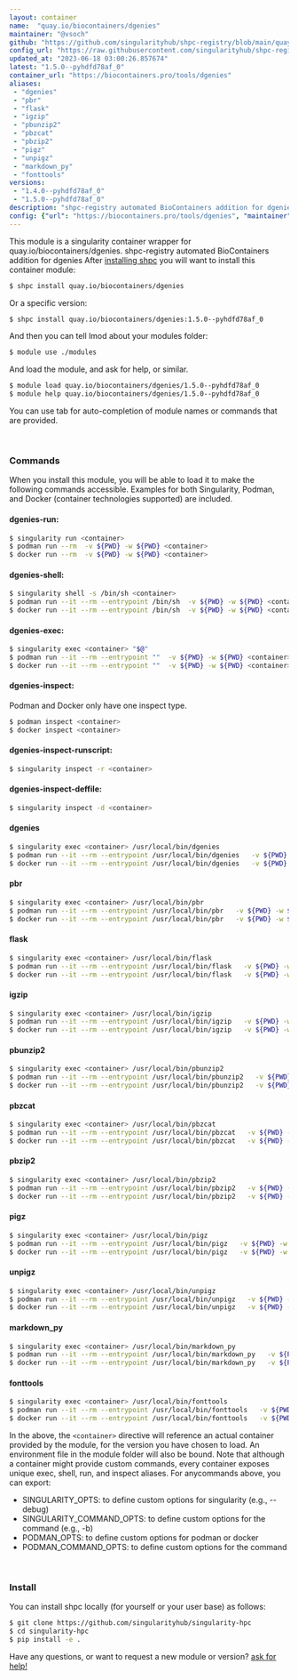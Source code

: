 ```yaml
---
layout: container
name:  "quay.io/biocontainers/dgenies"
maintainer: "@vsoch"
github: "https://github.com/singularityhub/shpc-registry/blob/main/quay.io/biocontainers/dgenies/container.yaml"
config_url: "https://raw.githubusercontent.com/singularityhub/shpc-registry/main/quay.io/biocontainers/dgenies/container.yaml"
updated_at: "2023-06-18 03:00:26.857674"
latest: "1.5.0--pyhdfd78af_0"
container_url: "https://biocontainers.pro/tools/dgenies"
aliases:
 - "dgenies"
 - "pbr"
 - "flask"
 - "igzip"
 - "pbunzip2"
 - "pbzcat"
 - "pbzip2"
 - "pigz"
 - "unpigz"
 - "markdown_py"
 - "fonttools"
versions:
 - "1.4.0--pyhdfd78af_0"
 - "1.5.0--pyhdfd78af_0"
description: "shpc-registry automated BioContainers addition for dgenies"
config: {"url": "https://biocontainers.pro/tools/dgenies", "maintainer": "@vsoch", "description": "shpc-registry automated BioContainers addition for dgenies", "latest": {"1.5.0--pyhdfd78af_0": "sha256:3dd27df4cd4a089b624cc3ad2f2b814c02e8ce296d1c036418e4e8eddd5d0c85"}, "tags": {"1.4.0--pyhdfd78af_0": "sha256:92b1753c5363f783f3d0bff390d2d14094a8852f3bb08c8be76b1cbf0bb14989", "1.5.0--pyhdfd78af_0": "sha256:3dd27df4cd4a089b624cc3ad2f2b814c02e8ce296d1c036418e4e8eddd5d0c85"}, "docker": "quay.io/biocontainers/dgenies", "aliases": {"dgenies": "/usr/local/bin/dgenies", "pbr": "/usr/local/bin/pbr", "flask": "/usr/local/bin/flask", "igzip": "/usr/local/bin/igzip", "pbunzip2": "/usr/local/bin/pbunzip2", "pbzcat": "/usr/local/bin/pbzcat", "pbzip2": "/usr/local/bin/pbzip2", "pigz": "/usr/local/bin/pigz", "unpigz": "/usr/local/bin/unpigz", "markdown_py": "/usr/local/bin/markdown_py", "fonttools": "/usr/local/bin/fonttools"}}
---
```


This module is a singularity container wrapper for quay.io/biocontainers/dgenies.
shpc-registry automated BioContainers addition for dgenies
After [installing shpc](#install) you will want to install this container module:


```bash
$ shpc install quay.io/biocontainers/dgenies
```

Or a specific version:

```bash
$ shpc install quay.io/biocontainers/dgenies:1.5.0--pyhdfd78af_0
```

And then you can tell lmod about your modules folder:

```bash
$ module use ./modules
```

And load the module, and ask for help, or similar.

```bash
$ module load quay.io/biocontainers/dgenies/1.5.0--pyhdfd78af_0
$ module help quay.io/biocontainers/dgenies/1.5.0--pyhdfd78af_0
```

You can use tab for auto-completion of module names or commands that are provided.

<br>

### Commands

When you install this module, you will be able to load it to make the following commands accessible.
Examples for both Singularity, Podman, and Docker (container technologies supported) are included.

#### dgenies-run:

```bash
$ singularity run <container>
$ podman run --rm  -v ${PWD} -w ${PWD} <container>
$ docker run --rm  -v ${PWD} -w ${PWD} <container>
```

#### dgenies-shell:

```bash
$ singularity shell -s /bin/sh <container>
$ podman run --it --rm --entrypoint /bin/sh  -v ${PWD} -w ${PWD} <container>
$ docker run --it --rm --entrypoint /bin/sh  -v ${PWD} -w ${PWD} <container>
```

#### dgenies-exec:

```bash
$ singularity exec <container> "$@"
$ podman run --it --rm --entrypoint ""  -v ${PWD} -w ${PWD} <container> "$@"
$ docker run --it --rm --entrypoint ""  -v ${PWD} -w ${PWD} <container> "$@"
```

#### dgenies-inspect:

Podman and Docker only have one inspect type.

```bash
$ podman inspect <container>
$ docker inspect <container>
```

#### dgenies-inspect-runscript:

```bash
$ singularity inspect -r <container>
```

#### dgenies-inspect-deffile:

```bash
$ singularity inspect -d <container>
```


#### dgenies

```bash
$ singularity exec <container> /usr/local/bin/dgenies
$ podman run --it --rm --entrypoint /usr/local/bin/dgenies   -v ${PWD} -w ${PWD} <container> -c " $@"
$ docker run --it --rm --entrypoint /usr/local/bin/dgenies   -v ${PWD} -w ${PWD} <container> -c " $@"
```


#### pbr

```bash
$ singularity exec <container> /usr/local/bin/pbr
$ podman run --it --rm --entrypoint /usr/local/bin/pbr   -v ${PWD} -w ${PWD} <container> -c " $@"
$ docker run --it --rm --entrypoint /usr/local/bin/pbr   -v ${PWD} -w ${PWD} <container> -c " $@"
```


#### flask

```bash
$ singularity exec <container> /usr/local/bin/flask
$ podman run --it --rm --entrypoint /usr/local/bin/flask   -v ${PWD} -w ${PWD} <container> -c " $@"
$ docker run --it --rm --entrypoint /usr/local/bin/flask   -v ${PWD} -w ${PWD} <container> -c " $@"
```


#### igzip

```bash
$ singularity exec <container> /usr/local/bin/igzip
$ podman run --it --rm --entrypoint /usr/local/bin/igzip   -v ${PWD} -w ${PWD} <container> -c " $@"
$ docker run --it --rm --entrypoint /usr/local/bin/igzip   -v ${PWD} -w ${PWD} <container> -c " $@"
```


#### pbunzip2

```bash
$ singularity exec <container> /usr/local/bin/pbunzip2
$ podman run --it --rm --entrypoint /usr/local/bin/pbunzip2   -v ${PWD} -w ${PWD} <container> -c " $@"
$ docker run --it --rm --entrypoint /usr/local/bin/pbunzip2   -v ${PWD} -w ${PWD} <container> -c " $@"
```


#### pbzcat

```bash
$ singularity exec <container> /usr/local/bin/pbzcat
$ podman run --it --rm --entrypoint /usr/local/bin/pbzcat   -v ${PWD} -w ${PWD} <container> -c " $@"
$ docker run --it --rm --entrypoint /usr/local/bin/pbzcat   -v ${PWD} -w ${PWD} <container> -c " $@"
```


#### pbzip2

```bash
$ singularity exec <container> /usr/local/bin/pbzip2
$ podman run --it --rm --entrypoint /usr/local/bin/pbzip2   -v ${PWD} -w ${PWD} <container> -c " $@"
$ docker run --it --rm --entrypoint /usr/local/bin/pbzip2   -v ${PWD} -w ${PWD} <container> -c " $@"
```


#### pigz

```bash
$ singularity exec <container> /usr/local/bin/pigz
$ podman run --it --rm --entrypoint /usr/local/bin/pigz   -v ${PWD} -w ${PWD} <container> -c " $@"
$ docker run --it --rm --entrypoint /usr/local/bin/pigz   -v ${PWD} -w ${PWD} <container> -c " $@"
```


#### unpigz

```bash
$ singularity exec <container> /usr/local/bin/unpigz
$ podman run --it --rm --entrypoint /usr/local/bin/unpigz   -v ${PWD} -w ${PWD} <container> -c " $@"
$ docker run --it --rm --entrypoint /usr/local/bin/unpigz   -v ${PWD} -w ${PWD} <container> -c " $@"
```


#### markdown_py

```bash
$ singularity exec <container> /usr/local/bin/markdown_py
$ podman run --it --rm --entrypoint /usr/local/bin/markdown_py   -v ${PWD} -w ${PWD} <container> -c " $@"
$ docker run --it --rm --entrypoint /usr/local/bin/markdown_py   -v ${PWD} -w ${PWD} <container> -c " $@"
```


#### fonttools

```bash
$ singularity exec <container> /usr/local/bin/fonttools
$ podman run --it --rm --entrypoint /usr/local/bin/fonttools   -v ${PWD} -w ${PWD} <container> -c " $@"
$ docker run --it --rm --entrypoint /usr/local/bin/fonttools   -v ${PWD} -w ${PWD} <container> -c " $@"
```



In the above, the `<container>` directive will reference an actual container provided
by the module, for the version you have chosen to load. An environment file in the
module folder will also be bound. Note that although a container
might provide custom commands, every container exposes unique exec, shell, run, and
inspect aliases. For anycommands above, you can export:

 - SINGULARITY_OPTS: to define custom options for singularity (e.g., --debug)
 - SINGULARITY_COMMAND_OPTS: to define custom options for the command (e.g., -b)
 - PODMAN_OPTS: to define custom options for podman or docker
 - PODMAN_COMMAND_OPTS: to define custom options for the command

<br>

### Install

You can install shpc locally (for yourself or your user base) as follows:

```bash
$ git clone https://github.com/singularityhub/singularity-hpc
$ cd singularity-hpc
$ pip install -e .
```

Have any questions, or want to request a new module or version? [ask for help!](https://github.com/singularityhub/singularity-hpc/issues)